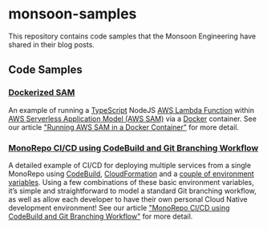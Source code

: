 # monsoon-samples
This repository contains code samples that the Monsoon Engineering have shared in their blog posts.

## Code Samples
### [Dockerized SAM](docker-sam)
An example of running a [TypeScript](https://www.typescriptlang.org/) NodeJS [AWS Lambda Function](https://aws.amazon.com/lambda/) within [AWS Serverless Application Model (AWS SAM)](https://github.com/awslabs/serverless-application-model) via a [Docker](https://www.docker.com/) container. See our article ["Running AWS SAM in a Docker Container"](https://medium.com/monsoon-engineering/running-aws-sam-in-a-docker-container-2491596672c2) for more detail.

### [MonoRepo CI/CD using CodeBuild and Git Branching Workflow](codebuild-monorepo)
A detailed example of CI/CD for deploying multiple services from a single MonoRepo using [CodeBuild](https://aws.amazon.com/codebuild/), [CloudFormation](https://aws.amazon.com/cloudformation/) and a [couple of environment variables](https://12factor.net/config). Using a few combinations of these basic environment variables, it’s simple and straightforward to model a standard Git branching workflow, as well as allow each developer to have their own personal Cloud Native development environment! See our article ["MonoRepo CI/CD using CodeBuild and Git Branching Workflow"](https://medium.com/@michael_andrews/monorepo-ci-cd-using-codebuild-and-git-branching-workflow-2f1025850139) for more detail.
